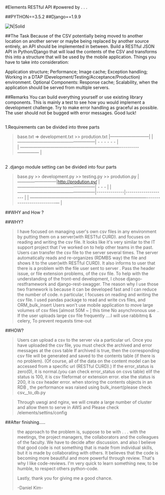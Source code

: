 #Elements RESTful API
#powered by . . .

##PYTHON==3.5.2
##Django==1.9.9

![N|Solid](http://brainjunkfood.com/wp-content/uploads/2015/09/pic_1561903.jpg )


##The Task
Because of the CSV potentially being moved to another location on another server or maybe being replaced by another source entirely, an API should be implemented in between.
Build a RESTful JSON API in Python/Django that will load the contents of the CSV and transforms this into a structure that will be used by the mobile application.
Things you have to take into consideration:

Application structure;
Performance;
Image cache;
Exception handling;
Working in a DTAP (Development/Testing/Acceptance/Production) environment.
Optional Components:
Response cache;
Scalability, when the application should be served from multiple servers.

##Remarks
You can build everything yourself or use existing library components. This is mainly a test to see how you would implement a development challenge.
Try to make error handling as graceful as possible. The user should not be bugged with error messages.
Good luck!

##

1.Requirements can be divided into three parts

>base.txt  =>  development.txt  >>  prodution.txt
>    |—————————|
>    | ——————————————————|  -   -   -  -  - - |                       
>    | ———————————————————————----------————— |

##

2 .django module setting can be divided into four parts

>base.py >>   development.py   >> testing.py >> prodution.py
>    |—————————|http://prodution.py/
>    | ——————————————————|  -   -     - |
>    | ——————————————————|--------------|-------------------- |
>    | ———————————————————————————--------------------------— |

##WHY and How ?


##WHY?
>I have focused on managing user's own csv files in any environment by putting them on a server(with RESTful CURD).
>and focuses on reading and writing the csv file.
>It looks like it's very similar to the IT support project that I've worked on to help other teams in the past.
>Users can transfer the csv file to the server several times.
>The server automatically reads and re-organizes (RDMBS way) the file and shows it to the user(with RESTful CURD).
>It also informs to user that there is a problem with the file user sent to server .
>Pass the header issue, or file extension problems, of the csv file.
>To help with the understanding of the front-end development,
I chose django-restframework and django-rest-swagger.
>The reason why I use those two framework is because it can be developed fast and I can reduce the number of code.
>n particular, I focuses on reading and writing the csv file.
>I used pandas package to read and write cvs files, and ORM_bulk_insert
>Users won't use mobile application to move large volumes of csv files [almost 50M ~ ]
>this time No asynchronous use ..
>If the user uploads large csv file frequently ....I will use rabbitmq & celery, To prevent requests time-out

##HOW?
>Users can upload a csv to the server via a particular url.
>Once you have uploaded the csv file, you must check the archived and error messages at the csvs table
>If archived is true, then the corresponding csv file will be generated and saved to the contents table (if there is no problem).
>(Of course, all of the data on the content model can be accessed from a specific url (RESTful CURD).)
>If the error_status is zero(0), it is normal.(you can check error_status on csvs table)
>elif the status is 100, it is csv fileformat or extension error.
>else the status is 200, it is csv header error.
>when storing the contents objects in an RDB , the performance was raised using bulk_insert(please check csv__to_db.py

>Through uwsgi and nginx, we will create a large number of cluster and allow them to serve in AWS
>and Please check /elements/settins/config


##After finishing.....
>
>the approach to the problem is, suppose to be with . . .
>with the meetings, the project managers, the collaborators and the colleagues of the faculty.
>We have to decide after discussion.
>and also I believe that good code is not something that is made from individual skills, but it is made by collaborating with others.
>It believes that the code is becoming more beautiful and more powerful through review.
>That's why I like code-reviews.
>I'm very quick to learn something new, to be humble, to respect others python-code.
>
>Lastly, thank you for giving me a good chance.
>
>-Daniel Kim-
>
